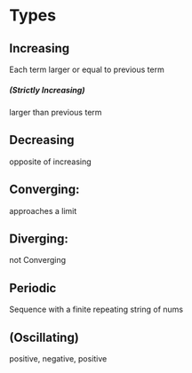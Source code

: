 # Types
## Increasing
Each term larger or equal to previous term
##### (Strictly Increasing)
larger than previous term
## Decreasing
opposite of increasing
## Converging:
approaches a limit
## Diverging:
not Converging
## Periodic
Sequence with a finite repeating string of nums
## (Oscillating)
positive, negative, positive